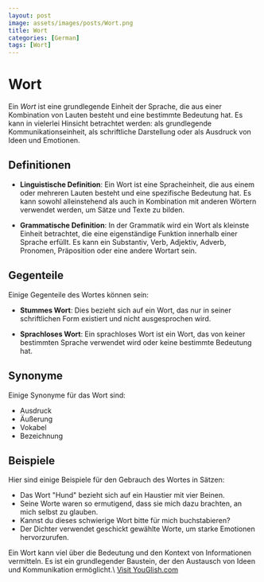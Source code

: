 ```yaml
---
layout: post
image: assets/images/posts/Wort.png
title: Wort
categories: [German]
tags: [Wort]
---
```


# Wort

Ein _Wort_ ist eine grundlegende Einheit der Sprache, die aus einer Kombination von Lauten besteht und eine bestimmte Bedeutung hat. Es kann in vielerlei Hinsicht betrachtet werden: als grundlegende Kommunikationseinheit, als schriftliche Darstellung oder als Ausdruck von Ideen und Emotionen. 

## Definitionen 

- **Linguistische Definition**: Ein Wort ist eine Spracheinheit, die aus einem oder mehreren Lauten besteht und eine spezifische Bedeutung hat. Es kann sowohl alleinstehend als auch in Kombination mit anderen Wörtern verwendet werden, um Sätze und Texte zu bilden.

- **Grammatische Definition**: In der Grammatik wird ein Wort als kleinste Einheit betrachtet, die eine eigenständige Funktion innerhalb einer Sprache erfüllt. Es kann ein Substantiv, Verb, Adjektiv, Adverb, Pronomen, Präposition oder eine andere Wortart sein.

## Gegenteile

Einige Gegenteile des Wortes können sein:

- **Stummes Wort**: Dies bezieht sich auf ein Wort, das nur in seiner schriftlichen Form existiert und nicht ausgesprochen wird. 

- **Sprachloses Wort**: Ein sprachloses Wort ist ein Wort, das von keiner bestimmten Sprache verwendet wird oder keine bestimmte Bedeutung hat.

## Synonyme

Einige Synonyme für das Wort sind:

- Ausdruck
- Äußerung
- Vokabel
- Bezeichnung

## Beispiele

Hier sind einige Beispiele für den Gebrauch des Wortes in Sätzen:

- Das Wort "Hund" bezieht sich auf ein Haustier mit vier Beinen.
- Seine Worte waren so ermutigend, dass sie mich dazu brachten, an mich selbst zu glauben.
- Kannst du dieses schwierige Wort bitte für mich buchstabieren?
- Der Dichter verwendet geschickt gewählte Worte, um starke Emotionen hervorzurufen.

Ein Wort kann viel über die Bedeutung und den Kontext von Informationen vermitteln. Es ist ein grundlegender Baustein, der den Austausch von Ideen und Kommunikation ermöglicht.\ <a id="yg-widget-0" class="youglish-widget" data-query="Wort" data-lang="german" data-components="8412" data-auto-start="0" data-bkg-color="theme_light" data-title="How%20to%20pronounce%20Wort%20in%20German"  rel="nofollow" href="https://youglish.com">Visit YouGlish.com</a><script async src="https://youglish.com/public/emb/widget.js" charset="utf-8"></script>